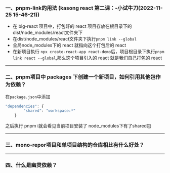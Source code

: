 ### 一、pnpm-link的用法 (kasong react 第二课：-小试牛刀(2022-11-25 15-46-21))

- 在 big-react 项目中，打包好的 react 项目存放在根目录下的 dist/node_modules/react文件夹下
- 在dist/node_modules/react文件夹下执行`pnpm link --global`
- 全局node_modules下的 react 就指向这个打包后的 react
- 在新项目执行 `npx create-react-app react-demo`后，项目根目录下执行`pnpm link react --global`,那么这个项目引入的 react 就是我们自己打包的 react

---

### 二、pnpm项目中 packages 下创建一个新项目，如何引用其他包作为依赖？
在`package.json`中添加
```js
"dependencies": {
		"shared": "workspace:*"
    }
```
之后执行 pnpm i就会看见当前项目安装了 node_modules下有了shared包

---

### 三、mono-repor项目和单项目结构的仓库相比有什么好处？

---

### 四、什么是幽灵依赖？